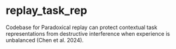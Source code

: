 # replay_task_rep
Codebase for Paradoxical replay can protect contextual task representations from destructive interference when experience is unbalanced (Chen et al. 2024).

